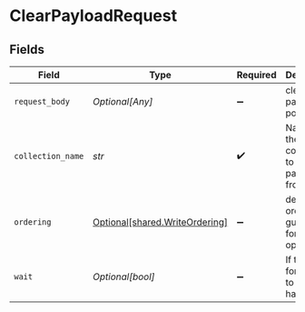 # ClearPayloadRequest


## Fields

| Field                                                                  | Type                                                                   | Required                                                               | Description                                                            |
| ---------------------------------------------------------------------- | ---------------------------------------------------------------------- | ---------------------------------------------------------------------- | ---------------------------------------------------------------------- |
| `request_body`                                                         | *Optional[Any]*                                                        | :heavy_minus_sign:                                                     | clear payload on points                                                |
| `collection_name`                                                      | *str*                                                                  | :heavy_check_mark:                                                     | Name of the collection to clear payload from                           |
| `ordering`                                                             | [Optional[shared.WriteOrdering]](../../models/shared/writeordering.md) | :heavy_minus_sign:                                                     | define ordering guarantees for the operation                           |
| `wait`                                                                 | *Optional[bool]*                                                       | :heavy_minus_sign:                                                     | If true, wait for changes to actually happen                           |